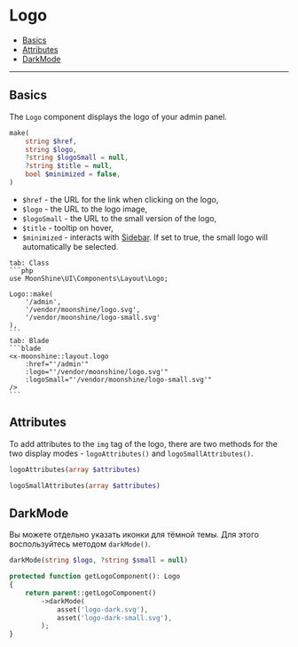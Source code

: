 # Logo

- [Basics](#basics)
- [Attributes](#attributes)
- [DarkMode](#darkmode)

---

<a name="basics"></a>
## Basics

The `Logo` component displays the logo of your admin panel.

```php
make(
    string $href,
    string $logo,
    ?string $logoSmall = null,
    ?string $title = null,
    bool $minimized = false,
)
```

 - `$href` - the URL for the link when clicking on the logo,
 - `$logo` - the URL to the logo image,
 - `$logoSmall` - the URL to the small version of the logo,
 - `$title` - tooltip on hover,
 - `$minimized` - interacts with [Sidebar](/docs/{{version}}/components/sidebar). If set to true, the small logo will automatically be selected.

~~~tabs
tab: Class
```php
use MoonShine\UI\Components\Layout\Logo;

Logo::make(
    '/admin',
    '/vendor/moonshine/logo.svg',
    '/vendor/moonshine/logo-small.svg'
),
```
tab: Blade
```blade
<x-moonshine::layout.logo
    :href="'/admin'"
    :logo="'/vendor/moonshine/logo.svg'"
    :logoSmall="'/vendor/moonshine/logo-small.svg'"
/>
```
~~~

<a name="attributes"></a>
## Attributes

To add attributes to the `img` tag of the logo, there are two methods for the two display modes - `logoAttributes()` and `logoSmallAttributes()`.

```php
logoAttributes(array $attributes)

logoSmallAttributes(array $attributes)
```

<a name="darkmode"></a>
## DarkMode

Вы можете отдельно указать иконки для тёмной темы.
Для этого воспользуйтесь методом `darkMode()`.

```php
darkMode(string $logo, ?string $small = null)
```

```php
protected function getLogoComponent(): Logo
{
    return parent::getLogoComponent()
        ->darkMode(
            asset('logo-dark.svg'),
            asset('logo-dark-small.svg'),
        );
}
```
